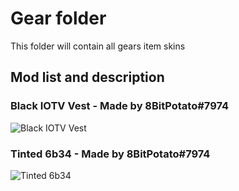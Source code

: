 # Gear folder
This folder will contain all gears item skins

## Mod list and description

### Black IOTV Vest - Made by 8BitPotato#7974
![Black IOTV Vest](https://cdn.discordapp.com/attachments/602533402402619422/676465862185582592/unknown.png)

### Tinted 6b34 - Made by 8BitPotato#7974
![Tinted 6b34](https://cdn.discordapp.com/attachments/602533402402619422/676465837107970049/unknown.png)

